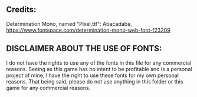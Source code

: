 ## Credits: 
Determination Mono, named "Pixel.ttf": 
Abacadaba, https://www.fontspace.com/determination-mono-web-font-f23209

## DISCLAIMER ABOUT THE USE OF FONTS:
I do not have the rights to use any of the fonts in this file for any commercial reasons.
Seeing as this game has no intent to be profitable and is a personal project of mine, I 
have the right to use these fonts for my own personal reasons. That being said, please do 
not use anything in this folder or this game for any commercial reasons.
